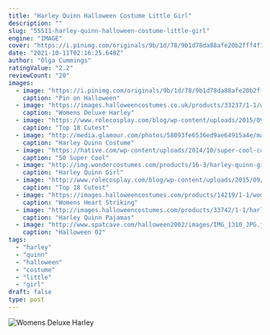 ```yaml
---
title: "Harley Quinn Halloween Costume Little Girl"
description: ""
slug: "55511-harley-quinn-halloween-costume-little-girl"
engine: "IMAGE"
cover: "https://i.pinimg.com/originals/9b/1d/78/9b1d78da88afe20b2fff4f1388f5c8a9.jpg"
date: "2021-10-11T02:16:25.648Z"
author: "Olga Cummings"
ratingValue: "2.2"
reviewCount: "20"
images:
  - image: "https://i.pinimg.com/originals/9b/1d/78/9b1d78da88afe20b2fff4f1388f5c8a9.jpg"
    caption: "Pin on Halloween"
  - image: "https://images.halloweencostumes.co.uk/products/33237/1-1/womens-deluxe-harley-quinn-jumpsuit-costume.jpg"
    caption: "Womens Deluxe Harley"
  - image: "https://www.rolecosplay.com/blog/wp-content/uploads/2015/09/WWlittleGirl.png"
    caption: "Top 18 Cutest"
  - image: "http://media.glamour.com/photos/58093fe6536ed9ae64915a4e/master/pass/harley_social_1024.jpg"
    caption: "Harley Quinn Costume"
  - image: "https://hative.com/wp-content/uploads/2014/10/super-cool-costume-ideas/11-scarecrow-costume.jpg"
    caption: "50 Super Cool"
  - image: "http://img.wondercostumes.com/products/16-3/harley-quinn-girl-costume-kit.jpg"
    caption: "Harley Quinn Girl"
  - image: "http://www.rolecosplay.com/blog/wp-content/uploads/2015/09/43dadb7b6de2c4af20c7a4f62fb74d0f.jpg"
    caption: "Top 18 Cutest"
  - image: "https://images.halloweencostumes.com/products/14219/1-1/womens-heart-striking-harley-costume.jpg"
    caption: "Womens Heart Striking"
  - image: "http://images.halloweencostumes.com/products/33742/1-1/harley-quinn-pajamas.jpg"
    caption: "Harley Quinn Pajamas"
  - image: "http://www.spatcave.com/halloween2002/images/IMG_1310_JPG.jpg"
    caption: "Halloween 02"
tags:
  - "harley"
  - "quinn"
  - "halloween"
  - "costume"
  - "little"
  - "girl"
draft: false
type: post
---
```



![Womens Deluxe Harley](https://images.halloweencostumes.co.uk/products/33237/1-1/womens-deluxe-harley-quinn-jumpsuit-costume.jpg "Womens Deluxe Harley")


<!--inArticleAds-->

<!--galleryOne-->


<!--inArticleAds-->

<!--galleryTwo-->


<!--galleryThree-->


